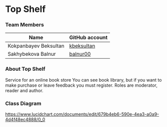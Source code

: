 # Top Shelf

### Team Members
| Name | GitHub account |
| --- | --- |
| Kokpanbayev Beksultan | [kbeksultan](https://github.com/kbeksultan/) |
| Sakhybekova Balnur | [balnur00](https://github.com/balnur00) | 

### About Top Shelf

Service for an online book store
You can see book library, but if you want to make purchase or leave feedback you must register.
Roles are moderator, reader and author.


### Class Diagram

https://www.lucidchart.com/documents/edit/679b4eb6-590e-4ea3-a0a9-4d4f48ec4888/0_0

